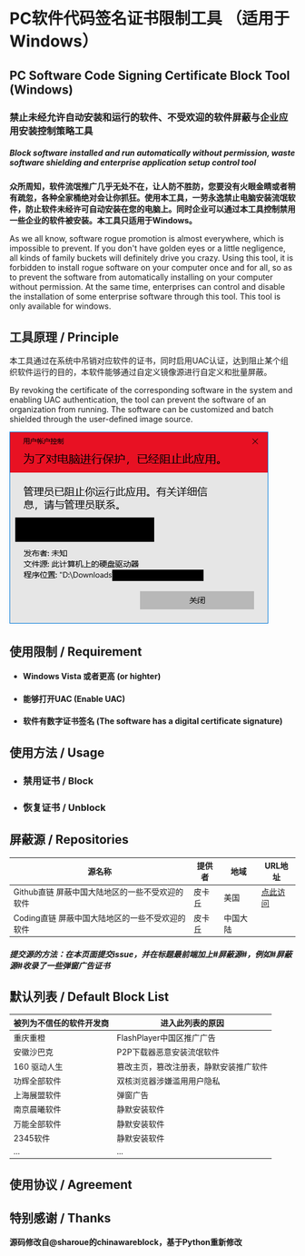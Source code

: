 # PC软件代码签名证书限制工具 （适用于Windows）

## PC Software Code Signing Certificate Block Tool (Windows)

### 禁止未经允许自动安装和运行的软件、不受欢迎的软件屏蔽与企业应用安装控制策略工具

##### Block software installed and run automatically without permission, waste software shielding and enterprise application setup control tool

**众所周知，软件流氓推广几乎无处不在，让人防不胜防，您要没有火眼金睛或者稍有疏忽，各种全家桶绝对会让你抓狂。使用本工具，一劳永逸禁止电脑安装流氓软件，防止软件未经许可自动安装在您的电脑上。同时企业可以通过本工具控制禁用一些企业的软件被安装。本工具只适用于Windows。**

As we all know, software rogue promotion is almost everywhere, which is impossible to prevent. If you don't have golden eyes or a little negligence, all kinds of family buckets will definitely drive you crazy. Using this tool, it is forbidden to install rogue software on your computer once and for all, so as to prevent the software from automatically installing on your computer without permission. At the same time, enterprises can control and disable the installation of some enterprise software through this tool. This tool is only available for windows.

## 工具原理 / Principle

本工具通过在系统中吊销对应软件的证书，同时启用UAC认证，达到阻止某个组织软件运行的目的，本软件能够通过自定义镜像源进行自定义和批量屏蔽。

By revoking the certificate of the corresponding software in the system and enabling UAC authentication, the tool can prevent the software of an organization from running. The software can be customized and batch shielded through the user-defined image source.

![readme-1](picture/readme-1.png)

## 使用限制 / Requirement

- #### Windows Vista 或者更高 (or highter)

- #### 能够打开UAC (Enable UAC)

- #### 软件有数字证书签名 (The software has a digital certificate signature)

## 使用方法 / Usage

- ### 禁用证书 / Block




- ### 恢复证书 / Unblock



## 屏蔽源 / Repositories

| 源名称                                          | 提供者 | 地域     | URL地址                                                                      |
| ----------------------------------------------- | ------ | -------- |----------------------------------------------------------------------------|
| Github直链 屏蔽中国大陆地区的一些不受欢迎的软件 | 皮卡丘 | 美国     | [点此访问](https://github.com/PIKACHUIM/BanCert/raw/master/certzip/cn-all.zip) |
| Coding直链 屏蔽中国大陆地区的一些不受欢迎的软件 | 皮卡丘 | 中国大陆 |                                                                            |

##### 提交源的方法：在本页面提交issue，并在标题最前端加上#屏蔽源#，例如#屏蔽源#收录了一些弹窗广告证书

## 默认列表 / Default Block List

| 被列为不信任的软件开发商 | 进入此列表的原因                       |
| ------------------------ | -------------------------------------- |
| 重庆重橙                 | FlashPlayer中国区推广广告              |
| 安徽沙巴克               | P2P下载器恶意安装流氓软件              |
| 160 驱动人生             | 篡改主页，篡改注册表，静默安装推广软件 |
| 功辉全部软件             | 双核浏览器涉嫌滥用用户隐私             |
| 上海展盟软件             | 弹窗广告                               |
| 南京晨曦软件             | 静默安装软件                           |
| 万能全部软件             | 静默安装软件                           |
| 2345软件                 | 静默安装软件                           |
| ...                      | ...                                    |

## 使用协议 / Agreement



## 特别感谢 / Thanks

**源码修改自@sharoue的chinawareblock，基于Python重新修改**
